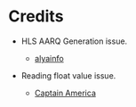Credits
=======
  - HLS AARQ Generation issue.
    * [alyainfo](https://www.gurux.fi/user/155959)

  - Reading float value issue.
    * [Captain America](https://www.gurux.fi/user/182156)
